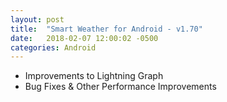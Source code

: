 ```yaml
---
layout: post
title:  "Smart Weather for Android - v1.70"
date:   2018-02-07 12:00:02 -0500
categories: Android
---
```


 - Improvements to Lightning Graph
 - Bug Fixes & Other Performance Improvements
